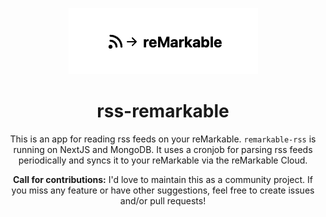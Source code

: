 <center>

![rss-remarkable](img/logo.png)

# rss-remarkable

This is an app for reading rss feeds on your reMarkable. `remarkable-rss` is running on NextJS and MongoDB. It uses a cronjob for parsing rss feeds periodically and syncs it to your reMarkable via the reMarkable Cloud.

**Call for contributions:** I'd love to maintain this as a community project. If you miss any feature or have other suggestions, feel free to create issues and/or pull requests!

</center>
